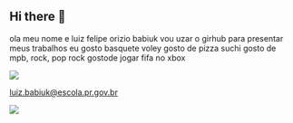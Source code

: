 ## Hi there 👋

ola meu nome e luiz felipe orizio babiuk
vou uzar o girhub para presentar meus trabalhos
eu gosto basquete voley
gosto de pizza suchi
gosto de mpb, rock, pop rock
gostode jogar fifa no xbox

![](https://c.tenor.com/Q6z9fuwXLlYAAAAd/tenor.gif)

luiz.babiuk@escola.pr.gov.br

![](https://media1.tenor.com/m/rjRoN6bUTeEAAAAd/school.gif)
